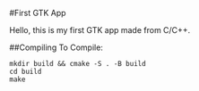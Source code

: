 #First GTK App

Hello, this is my first GTK app made from C/C++.


##Compiling
To Compile:
```
mkdir build && cmake -S . -B build
cd build
make 
```
